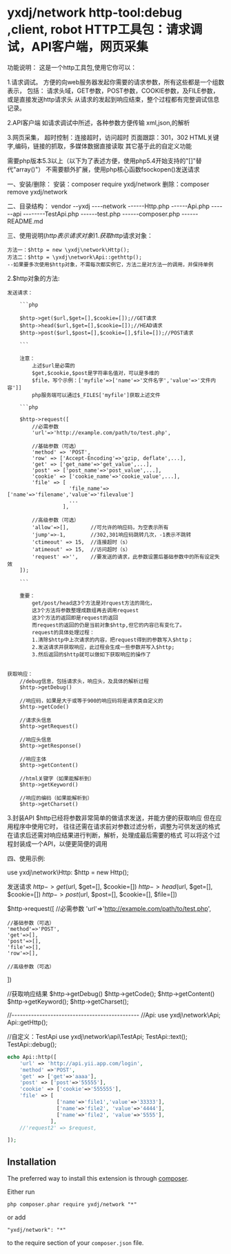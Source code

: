 yxdj/network
http-tool:debug ,client, robot
HTTP工具包：请求调试，API客户端，网页采集
=====================================


功能说明：
这是一个http工具包,使用它你可以：

1.请求调试。
方便的向web服务器发起你需要的请求参数，所有这些都是一个组数表示，
包括：
请求头域，GET参数，POST参数，COOKIE参数，及FILE参数，或是直接发送http请求头
从请求的发起到响应结束，整个过程都有完整调试信息记录。

2.API客户端
如请求调试中所述，各种参数方便传输
xml,json,的解析

3.网页采集，
超时控制：连接超时，访问超时
页面跟踪：301，302
HTML关键字,编码，链接的抓取，多媒体数据直接读取
其它基于此的自定义功能



需要php版本5.3以上（以下为了表述方便，使用php5.4开始支持的"[]"替代"array()"）
不需要额外扩展，使用php核心函数fsockopen()发送请求


一、安装/删除：
安装：composer require yxdj/network
删除：composer remove yxdj/network


二、目录结构：
vendor
--yxdj
----network
------Http.php
------Api.php
------api
--------TestApi.php
------test.php
------composer.php
------README.md

三、使用说明($http表示请求对象)
1.获取$http请求对象：

    方法一：$http = new \yxdj\network\Http();
    方法二：$http = \yxdj\network\Api::gethttp();
    --如果要多次使用$http对象，不需每次都实例它，方法二是对方法一的调用，并保持单例

2.$http对象的方法:

    发送请求：
    
        ```php
        
        $http->get($url,$get=[],$cookie=[]);//GET请求
        $http->head($url,$get=[],$cookie=[]);//HEAD请求
        $http->post($url,$post=[],$cookie=[],$file=[]);//POST请求
        
        ```
        
        注意：
            上述$url是必需的
            $get,$cookie,$post是字符串名值对，可以是多维的
            $file，写个示例：['myfile'=>['name'=>'文件名字','value'=>'文件内容']]
            php服务端可以通过$_FILES['myfile']获取上述文件
        
        ```php
        
        $http->request([
            //必需参数
            'url'=>'http://example.com/path/to/test.php',

            //基础参数（可选）
            'method' => 'POST',
            'row' => ['Accept-Encoding'=>'gzip, deflate',...],    
            'get' => ['get_name'=>'get_value',...],
            'post' => ['post_name'=>'post_value',...],
            'cookie' => ['cookie_name'=>'cookie_value',...],    
            'file' => [
                        'file_name'=>['name'=>'filename','value'=>'filevalue']
                        ...
                      ],
            
            //高级参数（可选）
            'allow'=>[],       //可允许的响应码，为空表示所有
            'jump'=>-1,        //302,301响应码跳转几次，-1表示不跳转
            'ctimeout' => 15,  //连接超时（s）
            'atimeout' => 15,  //访问超时（s）
            'request' =>'',    //要发送的请求，此参数设置后基础参数中的所有设定失效
        ]);
        
        ```
        
        重要：
            get/post/head这3个方法是对rquest方法的简化，
            这3个方法将参数整理成数组再去调用request
            这3个方法的返回即是request的返回
            而request的返回的仍是当前对象$http,但它的内容已有变化了。
            request的具体处理过程：
            1.清除$http中上次请求的内容，把request得到的参数写入$http；
            2.发送请求并获取响应，此过程会生成一些参数并写入$http;
            3.然后返回的$http就可以做如下获取响应的操作了
        
        
    获取响应：
        //debug信息，包括请求头，响应头，及具体的解析过程
        $http->getDebug()
        
        //响应码，如果是大于或等于900的响应码将是请求类自定义的
        $http->getCode()
        
        //请求头信息
        $http->getRequest()
        
        //响应头信息
        $http->getResponse()
        
        //响应主体
        $http->getContent()
        
        //html关键字（如果能解析到）
        $http->getKeyword()
        
        //响应的编码（如果能解析到）
        $http->getCharset() 
        
3.封装API
    $http已经将参数非常简单的做请求发送，并能方便的获取响应
    但在应用程序中使用它时，
    往往还需在请求前对参数过滤分析，调整为可供发送的格式
    在请求后还需对响应结果进行判断，解析，处理成最后需要的格式
    可以将这个过程封装成一个API，以便更简便的调用


四、使用示例:


use yxdj\network\Http:
$http = new Http();

发送请求
$http->get($url, $get=[], $cookie=[])
$http->head($url, $get=[], $cookie=[])
$http->post($url, $post=[], $cookie=[], $file=[])

$http->request([
    //必需参数
    'url'=>'http://example.com/path/to/test.php',

    //基础参数（可选）
    'method'=>'POST',
    'get'=>[],
    'post'=>[],
    'file'=>[],
    'row'=>[],
    
    //高级参数（可选）
    
])

//获取响应结果
$http->getDebug()
$http->getCode();
$http->getContent()
$http->getKeyword();
$http->getCharset();

//----------------------------------------------
//Api:
use yxdj\network\Api;
Api::getHttp();

//自定义：TestApi
use yxdj\network\api\TestApi;
TestApi::text();
TestApi::debug();






```php
echo Api::http([
    'url' => 'http://api.yii.app.com/login',
    'method' =>'POST',
    'get' => ['get'=>'aaaa'],
    'post' => ['post'=>'55555'],
    'cookie' => ['cookie'=>'555555'],
    'file' => [
                ['name'=>'file1','value'=>'33333'],
                ['name'=>'file2', 'value'=>'4444'],
                ['name'=>'file2', 'value'=>'5555'],
              ],
    //'request2' => $request,

]);
```


Installation
------------

The preferred way to install this extension is through [composer](http://getcomposer.org/download/).

Either run

```
php composer.phar require yxdj/network "*"
```

or add

```
"yxdj/network": "*"
```

to the require section of your `composer.json` file.

